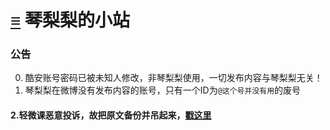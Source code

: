 # [≡][] 琴梨梨的小站  
  
  
  
### 公告     
0. 酷安账号密码已被未知人修改，非琴梨梨使用，一切发布内容与琴梨梨无关！  
1. 琴梨梨在微博没有发布内容的账号，只有一个ID为`@这个号并没有用`的废号  
#### 2.轻微课恶意投诉，故把原文备份并吊起来，[戳这里][]














[≡]: Guide.md
[戳这里]: ArticleSave/qwk/README.md
<link rel="preload" href="https://qinlili.bid/Guide.html" >
<meta name=3D"cf-2fa-verify" content=3D"225fab4f70b6234">
